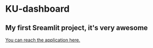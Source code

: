 # KU-dashboard
## My first Sreamlit project, it's very awesome
[You can reach the application here.](https://share.streamlit.io/congltk1234/ku-dashboard/app.py)
